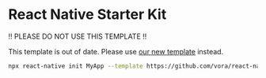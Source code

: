 # React Native Starter Kit

!! PLEASE DO NOT USE THIS TEMPLATE !!

This template is out of date. Please use [our new template](https://github.com/vora/react-native-template) instead.

```bash
npx react-native init MyApp --template https://github.com/vora/react-native-template.git
```
